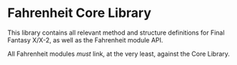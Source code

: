 # Fahrenheit Core Library
This library contains all relevant method and structure definitions for Final Fantasy X/X-2, as well as the Fahrenheit module API.

All Fahrenheit modules _must_ link, at the very least, against the Core Library.